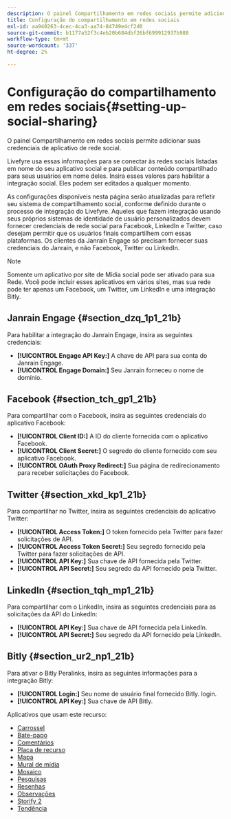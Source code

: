 ```yaml
---
description: O painel Compartilhamento em redes sociais permite adicionar suas credenciais de aplicativo de rede social.
title: Configuração do compartilhamento em redes sociais
exl-id: aa940263-4cec-4ca3-aa74-84749e4cf2d0
source-git-commit: b1177a52f3c4eb20b684dbf26bf699912937b988
workflow-type: tm+mt
source-wordcount: '337'
ht-degree: 2%

---
```


# Configuração do compartilhamento em redes sociais{#setting-up-social-sharing}

O painel Compartilhamento em redes sociais permite adicionar suas credenciais de aplicativo de rede social.

Livefyre usa essas informações para se conectar às redes sociais listadas em nome do seu aplicativo social e para publicar conteúdo compartilhado para seus usuários em nome deles. Insira esses valores para habilitar a integração social. Eles podem ser editados a qualquer momento.

As configurações disponíveis nesta página serão atualizadas para refletir seu sistema de compartilhamento social, conforme definido durante o processo de integração do Livefyre. Aqueles que fazem integração usando seus próprios sistemas de identidade de usuário personalizados devem fornecer credenciais de rede social para Facebook, LinkedIn e Twitter, caso desejam permitir que os usuários finais compartilhem com essas plataformas. Os clientes da Janrain Engage só precisam fornecer suas credenciais do Janrain, e não Facebook, Twitter ou LinkedIn.

>[!NOTE]
>
>Somente um aplicativo por site de Mídia social pode ser ativado para sua Rede. Você pode incluir esses aplicativos em vários sites, mas sua rede pode ter apenas um Facebook, um Twitter, um LinkedIn e uma integração Bitly.

## Janrain Engage {#section_dzq_1p1_21b}

Para habilitar a integração do Janrain Engage, insira as seguintes credenciais:

* **[!UICONTROL Engage API Key:]** A chave de API para sua conta do Janrain Engage.
* **[!UICONTROL Engage Domain:]** Seu Janrain forneceu o nome de domínio.

## Facebook {#section_tch_gp1_21b}

Para compartilhar com o Facebook, insira as seguintes credenciais do aplicativo Facebook:

* **[!UICONTROL Client ID:]** A ID do cliente fornecida com o aplicativo Facebook.
* **[!UICONTROL Client Secret:]** O segredo do cliente fornecido com seu aplicativo Facebook.
* **[!UICONTROL OAuth Proxy Redirect:]** Sua página de redirecionamento para receber solicitações do Facebook.

## Twitter {#section_xkd_kp1_21b}

Para compartilhar no Twitter, insira as seguintes credenciais do aplicativo Twitter:

* **[!UICONTROL Access Token:]** O token fornecido pela Twitter para fazer solicitações de API.
* **[!UICONTROL Access Token Secret:]** Seu segredo fornecido pela Twitter para fazer solicitações de API.
* **[!UICONTROL API Key:]** Sua chave de API fornecida pela Twitter.
* **[!UICONTROL API Secret:]** Seu segredo da API fornecido pela Twitter.

## LinkedIn {#section_tqh_mp1_21b}

Para compartilhar com o LinkedIn, insira as seguintes credenciais para as solicitações da API do LinkedIn:

* **[!UICONTROL API Key:]** Sua chave de API fornecida pela LinkedIn.
* **[!UICONTROL API Secret:]** Seu segredo da API fornecido pela LinkedIn.

## Bitly {#section_ur2_np1_21b}

Para ativar o Bitly Peralinks, insira as seguintes informações para a integração Bitly:

* **[!UICONTROL Login:]** Seu nome de usuário final fornecido Bitly. login.
* **[!UICONTROL API Key:]** Sua chave de API Bitly.

Aplicativos que usam este recurso:

* [Carrossel](/help/using/c-about-apps/c-carousel-app/c-carousel-app.md#c_carousel_app)
* [Bate-papo](/help/using/c-about-apps/c-chat-app/c-chat-app.md#c_chat_app)
* [Comentários](/help/using/c-about-apps/c-comments/c-comments.md)
* [Placa de recurso](/help/using/c-about-apps/c-feature-card-app/c-feature-card-app.md#c_feature_card_app)
* [Mapa](/help/using/c-about-apps/c-map-app/c-map-app.md#c_map_app)
* [Mural de mídia](/help/using/c-about-apps/c-media-wall-app/c-media-wall-app.md#c_media_wall_app)
* [Mosaico](/help/using/c-about-apps/c-mosaic-app/c-mosaic-app.md#c_mosaic_app)
* [Pesquisas](/help/using/c-about-apps/c-polls-app/c-polls-app.md#c_polls_app)
* [Resenhas](/help/using/c-about-apps/c-reviews-app/c-reviews-app.md#c_reviews_app)
* [Observações](/help/using/c-about-apps/c-sidenotes-app/c-sidenotes-app.md#c_sidenotes_app)
* [Storify 2](/help/using/c-about-apps/c-storify2/c-storify2.md#c_storify2)
* [Tendência](/help/using/c-about-apps/c-trending-app/c-trending-app.md#c_trending_app)
